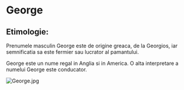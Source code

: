# **George** 

## Etimologie:

   Prenumele masculin George este de origine greaca, de la Georgios, iar semnificatia sa este fermier sau lucrator al pamantului. 

  George este un nume regal in Anglia si in America. O alta interpretare a numelui George este conducator.

![George.jpg](https://metro.co.uk/wp-content/uploads/2021/11/PRI_208571085.jpg?quality=90&strip=all&zoom=1&resize=480%2C707)